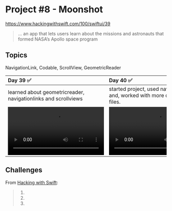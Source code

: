 # Project #8 - Moonshot

https://www.hackingwithswift.com/100/swiftui/39

> ... an app that lets users learn about the missions and astronauts that formed NASA’s Apollo space program

## Topics
NavigationLink, Codable, ScrollView, GeometricReader

|Day 39 :white_check_mark: | Day 40 :white_check_mark: | Day 41 :white_check_mark: | Day 42 :white_check_mark: |
|:--|:--|:--|:--|
| learned about geometricreader, navigationlinks and scrollviews  | started project, used navigation view and, worked with more complex JSON files. | worked on the detail views for the project. |  |
|![D39](Data/D39.mov)|![D40](https://user-images.githubusercontent.com/12801333/119247119-29a18e80-bb55-11eb-8409-55f13ef83afa.mov)|![D41](https://user-images.githubusercontent.com/12801333/119281360-7348b280-bc03-11eb-9f7e-8c3b9960b803.mov)|![D42](Data/D42.mov)

## Challenges

From [Hacking with Swift]():
>1.
>2.
>3.


